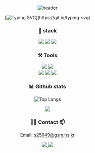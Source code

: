 <!--
**hyooeunn/hyooeunn** is a ✨ _special_ ✨ repository because its `README.md` (this file) appears on your GitHub profile.

Here are some ideas to get you started:

- 🔭 I’m currently working on ...
- 🌱 I’m currently learning ...
- 👯 I’m looking to collaborate on ...
- 🤔 I’m looking for help with ...
- 💬 Ask me about ...
- 📫 How to reach me: ...
- 😄 Pronouns: ...
- ⚡ Fun fact: ...
-->

<div align="center">

![header](https://capsule-render.vercel.app/api?type=blur&color=auto&height=300&section=header&text=HYOEUN&fontSize=90&color=F7EAEB&desc=Front-end%20major&descAlignY=65)

[![Typing SVG](https://readme-typing-svg.demolab.com?font=pretendard&pause=1000&color=F7EAEB&background=C1FF4000&center=true&vCenter=true&width=435&lines=%EB%A7%A4%EC%9D%BC+%ED%95%9C+%EC%A4%84%EC%94%A9+%EC%84%B1%EC%9E%A5%ED%95%98%EB%8A%94+%ED%94%84%EB%A1%A0%ED%8A%B8%EC%97%94%EB%93%9C+%EC%A0%84%EA%B3%B5%EC%9E%90%EC%9E%85%EB%8B%88%EB%8B%A4!)](https://git.io/typing-svg)

### 🏅 stack
<img src="https://img.shields.io/badge/html-E34F26?style=for-the-badge&logo=html5&logoColor=white">
<img src="https://img.shields.io/badge/css-663399?style=for-the-badge&logo=css&logoColor=white">
<img src="https://img.shields.io/badge/javascript-F7DF1E?style=for-the-badge&logo=javascript&logoColor=white">

<br>

### ⚒️ Tools
<img src="https://img.shields.io/badge/git-F05032?style=for-the-badge&logo=git&logoColor=white">
<img src="https://img.shields.io/badge/github-181717?style=for-the-badge&logo=github&logoColor=white"> <br>
<img src="https://img.shields.io/badge/VSCode-22ABF3?style=for-the-badge&logo=visual-studio-code&logoColor=white">
<img src="https://img.shields.io/badge/notion-e2e2e2?style=for-the-badge&logo=notion&logoColor=black">
<img src="https://img.shields.io/badge/figma-F24E1E?style=for-the-badge&logo=figma&logoColor=white">
<br>

### 📊 Github stats

![Top Langs](https://github-readme-stats.vercel.app/api/top-langs/?username=hyooeunn&layout=compact&cache_seconds=1)
<!-- <img src="https://github-readme-stats.vercel.app/api/top-langs/?username=hyooeunn&layout=compact"><br><br> -->
<img src="https://github-readme-stats.vercel.app/api?username=hyooeunn&show_icons=true">

<br>

### 👩‍💻 Contact 📫
Email: s25049@gsm.hs.kr <br>

<a href="https://www.instagram.com/hvxeu/">
  <img src="https://img.shields.io/badge/instagram-FF0069?style=for-the-badge&logo=instagram&logoColor=white">
</a>
<a href="https://s25049.tistory.com/">
  <img src="https://img.shields.io/badge/tistory-000000?style=for-the-badge&logo=tistory&logoColor=white">
</a>

</div>

